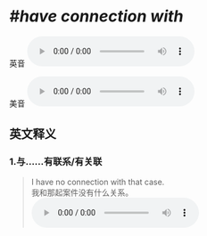 # ***\#have connection with*** 
英音
<audio src="./media/have connection with1.aac" controls="controls"></audio>

美音
<audio src="./media/have connection with2.aac" controls="controls"></audio>



  

英文释义
---
### 1.**与……有联系/有关联**  

 > I have no connection with that case.  
 > 我和那起案件没有什么关系。    
<audio src="./media/2-connection.aac" controls="controls"></audio>


